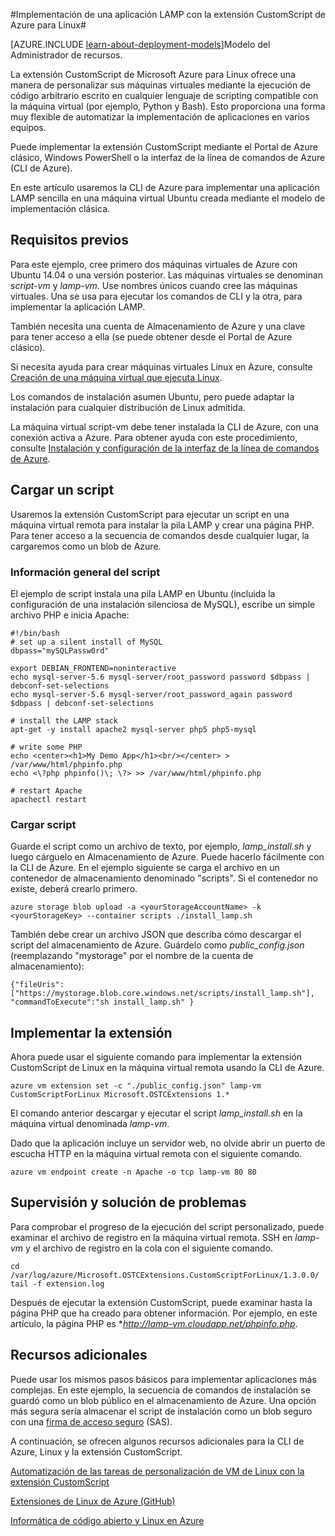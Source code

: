 <properties
	pageTitle="Use la extensión CustomScript en una máquina virtual Linux | Microsoft Azure"
	description="Obtenga información acerca de cómo usar la extensión CustomScript para implementar aplicaciones en máquinas virtuales de Linux en Azure creadas mediante el modelo de implementación clásica."
	editor="tysonn"
	manager="timlt"
	documentationCenter=""
	services="virtual-machines"
	authors="gbowerman"
	tags="azure-service-management"/>

<tags
	ms.service="virtual-machines"
	ms.workload="multiple"
	ms.tgt_pltfrm="linux"
	ms.devlang="na"
	ms.topic="article"
	ms.date="02/23/2015"
	ms.author="guybo"/>

#Implementación de una aplicación LAMP con la extensión CustomScript de Azure para Linux#

[AZURE.INCLUDE [learn-about-deployment-models](../../includes/learn-about-deployment-models-classic-include.md)]Modelo del Administrador de recursos.


La extensión CustomScript de Microsoft Azure para Linux ofrece una manera de personalizar sus máquinas virtuales mediante la ejecución de código arbitrario escrito en cualquier lenguaje de scripting compatible con la máquina virtual (por ejemplo, Python y Bash). Esto proporciona una forma muy flexible de automatizar la implementación de aplicaciones en varios equipos.

Puede implementar la extensión CustomScript mediante el Portal de Azure clásico, Windows PowerShell o la interfaz de la línea de comandos de Azure (CLI de Azure).

En este artículo usaremos la CLI de Azure para implementar una aplicación LAMP sencilla en una máquina virtual Ubuntu creada mediante el modelo de implementación clásica.

## Requisitos previos

Para este ejemplo, cree primero dos máquinas virtuales de Azure con Ubuntu 14.04 o una versión posterior. Las máquinas virtuales se denominan *script-vm* y *lamp-vm*. Use nombres únicos cuando cree las máquinas virtuales. Una se usa para ejecutar los comandos de CLI y la otra, para implementar la aplicación LAMP.

También necesita una cuenta de Almacenamiento de Azure y una clave para tener acceso a ella (se puede obtener desde el Portal de Azure clásico).

Si necesita ayuda para crear máquinas virtuales Linux en Azure, consulte [Creación de una máquina virtual que ejecuta Linux](virtual-machines-linux-tutorial.md).

Los comandos de instalación asumen Ubuntu, pero puede adaptar la instalación para cualquier distribución de Linux admitida.

La máquina virtual script-vm debe tener instalada la CLI de Azure, con una conexión activa a Azure. Para obtener ayuda con este procedimiento, consulte [Instalación y configuración de la interfaz de la línea de comandos de Azure](../xplat-cli-install.md).

## Cargar un script

Usaremos la extensión CustomScript para ejecutar un script en una máquina virtual remota para instalar la pila LAMP y crear una página PHP. Para tener acceso a la secuencia de comandos desde cualquier lugar, la cargaremos como un blob de Azure.

### Información general del script

El ejemplo de script instala una pila LAMP en Ubuntu (incluida la configuración de una instalación silenciosa de MySQL), escribe un simple archivo PHP e inicia Apache:

	#!/bin/bash
	# set up a silent install of MySQL
	dbpass="mySQLPassw0rd"

	export DEBIAN_FRONTEND=noninteractive
	echo mysql-server-5.6 mysql-server/root_password password $dbpass | debconf-set-selections
	echo mysql-server-5.6 mysql-server/root_password_again password $dbpass | debconf-set-selections

	# install the LAMP stack
	apt-get -y install apache2 mysql-server php5 php5-mysql  

	# write some PHP
	echo <center><h1>My Demo App</h1><br/></center> > /var/www/html/phpinfo.php
	echo <\?php phpinfo()\; \?> >> /var/www/html/phpinfo.php

	# restart Apache
	apachectl restart

### Cargar script

Guarde el script como un archivo de texto, por ejemplo, *lamp\_install.sh* y luego cárguelo en Almacenamiento de Azure. Puede hacerlo fácilmente con la CLI de Azure. En el ejemplo siguiente se carga el archivo en un contenedor de almacenamiento denominado "scripts". Si el contenedor no existe, deberá crearlo primero.

    azure storage blob upload -a <yourStorageAccountName> -k <yourStorageKey> --container scripts ./install_lamp.sh

También debe crear un archivo JSON que describa cómo descargar el script del almacenamiento de Azure. Guárdelo como *public\_config.json* (reemplazando "mystorage" por el nombre de la cuenta de almacenamiento):

    {"fileUris":["https://mystorage.blob.core.windows.net/scripts/install_lamp.sh"], "commandToExecute":"sh install_lamp.sh" }


## Implementar la extensión

Ahora puede usar el siguiente comando para implementar la extensión CustomScript de Linux en la máquina virtual remota usando la CLI de Azure.

    azure vm extension set -c "./public_config.json" lamp-vm CustomScriptForLinux Microsoft.OSTCExtensions 1.*

El comando anterior descargar y ejecutar el script *lamp\_install.sh* en la máquina virtual denominada *lamp-vm*.

Dado que la aplicación incluye un servidor web, no olvide abrir un puerto de escucha HTTP en la máquina virtual remota con el siguiente comando.

    azure vm endpoint create -n Apache -o tcp lamp-vm 80 80

## Supervisión y solución de problemas

Para comprobar el progreso de la ejecución del script personalizado, puede examinar el archivo de registro en la máquina virtual remota. SSH en *lamp-vm* y el archivo de registro en la cola con el siguiente comando.

    cd /var/log/azure/Microsoft.OSTCExtensions.CustomScriptForLinux/1.3.0.0/
    tail -f extension.log

Después de ejecutar la extensión CustomScript, puede examinar hasta la página PHP que ha creado para obtener información. Por ejemplo, en este artículo, la página PHP es **http://lamp-vm.cloudapp.net/phpinfo.php*.

## Recursos adicionales

Puede usar los mismos pasos básicos para implementar aplicaciones más complejas. En este ejemplo, la secuencia de comandos de instalación se guardó como un blob público en el almacenamiento de Azure. Una opción más segura sería almacenar el script de instalación como un blob seguro con una [firma de acceso seguro](https://msdn.microsoft.com/library/azure/ee395415.aspx) (SAS).

A continuación, se ofrecen algunos recursos adicionales para la CLI de Azure, Linux y la extensión CustomScript.

[Automatización de las tareas de personalización de VM de Linux con la extensión CustomScript](https://azure.microsoft.com/blog/2014/08/20/automate-linux-vm-customization-tasks-using-customscript-extension/)

[Extensiones de Linux de Azure (GitHub)](https://github.com/Azure/azure-linux-extensions)

[Informática de código abierto y Linux en Azure](virtual-machines-linux-opensource.md)

<!---HONumber=AcomDC_0128_2016-->